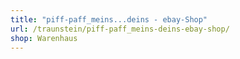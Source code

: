 ```yaml
---
title: "piff-paff_meins...deins - ebay-Shop"
url: /traunstein/piff-paff_meins-deins-ebay-shop/
shop: Warenhaus
---
```

